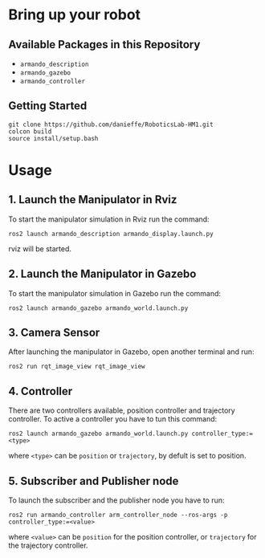 # Bring up your robot

## Available Packages in this Repository ##
- `armando_description` 
- `armando_gazebo`
- `armando_controller`

## Getting Started

```shell
git clone https://github.com/danieffe/RoboticsLab-HM1.git
colcon build 
source install/setup.bash
```
# **Usage**
 ## **1. Launch the Manipulator in Rviz**
To start the manipulator simulation in Rviz run the command:
```shell
ros2 launch armando_description armando_display.launch.py 
```
rviz will be started.

 ## **2. Launch the Manipulator in Gazebo**
To start the manipulator simulation in Gazebo run the command:
```shell
ros2 launch armando_gazebo armando_world.launch.py
```
## **3. Camera Sensor**
After launching the manipulator in Gazebo, open another terminal and run:
```shell
ros2 run rqt_image_view rqt_image_view
```
## **4. Controller**
There are two controllers available, position controller and trajectory controller.
To active a controller you have to tun this command:
```shell
ros2 launch armando_gazebo armando_world.launch.py controller_type:=<type>
```
where `<type>` can be `position` or `trajectory`, by defult is set to position.

## **5. Subscriber and Publisher node**
To launch the subscriber and the publisher node you have to run:
```shell
ros2 run armando_controller arm_controller_node --ros-args -p controller_type:=<value>
```
where `<value>` can be `position` for the position controller, or `trajectory` for the trajectory controller.
